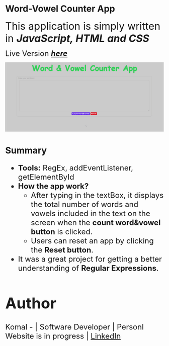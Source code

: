 # **Word-Vowel Counter App**

<font size = 6> This application is simply written in ***JavaScript, HTML and CSS***</font>

<font size=5> Live Version ***[here](https://komalgill0310.github.io/WORD-VOWEL-COUNTER/)***</font>

<img src = "Demo_Word_Vowel_Counter_App.gif">

# **Summary**
<font size=5>

* **Tools:** RegEx, addEventListener, getElementById
* **How the app work?**
  * After typing in the textBox, it displays the total number of words and vowels included in the text on the screen when the **count word&vowel button** is clicked. 
  * Users can reset an app by clicking the **Reset button**.
* It was a great project for getting a better understanding of **Regular Expressions**.

# Author
<font size=5>Komal - | Software Developer | Personl Website is in progress | [LinkedIn](www.linkedin.com/in/komalpreet-kaur-3b6924177)